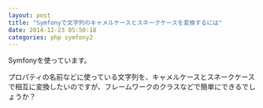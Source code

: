 ```yaml
---
layout: post
title: "Symfonyで文字列のキャメルケースとスネークケースを変換するには"
date: 2014-12-23 05:50:18
categories: php symfony2
---
```

<p>Symfonyを使っています。</p>

<p>プロパティの名前などに使っている文字列を、キャメルケースとスネークケースで相互に変換したいのですが、フレームワークのクラスなどで簡単にできるでしょうか？</p>

